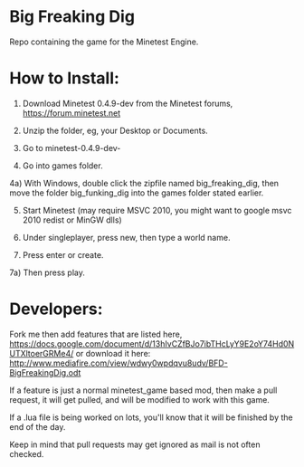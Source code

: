 Big Freaking Dig
================

Repo containing the game for the Minetest Engine.

How to Install:
================

1) Download Minetest 0.4.9-dev from the Minetest forums, https://forum.minetest.net

2) Unzip the folder, eg, your Desktop or Documents.

3) Go to minetest-0.4.9-dev-<commit>

4) Go into games folder.

4a) With Windows, double click the zipfile named big_freaking_dig, then move the folder big_funking_dig into the games folder stated earlier.

5) Start Minetest (may require MSVC 2010, you might want to google msvc 2010 redist or MinGW dlls)

6) Under singleplayer, press new, then type a world name.

7) Press enter or create.

7a) Then press play.

Developers:
===============

Fork me then add features that are listed here, https://docs.google.com/document/d/13hIvCZfBJo7ibTHcLyY9E2oY74Hd0NUTXltoerGRMe4/ or download it here: http://www.mediafire.com/view/wdwy0wpdqvu8udv/BFD-BigFreakingDig.odt

If a feature is just a normal minetest_game based mod, then make a pull request, it will get pulled, and will be modified to work with this game.

If a .lua file is being worked on lots, you'll know that it will be finished by the end of the day.

Keep in mind that pull requests may get ignored as mail is not often checked.
